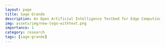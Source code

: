 ```yaml
---
layout: page
title: Sage Grande
description: An Open Artificial Intelligence Testbed for Edge Computing and Intelligent Sensing
img: assets/img/new-logo-withtext.png
importance: 1
category: research
tags: [sage-grande]
---
```

